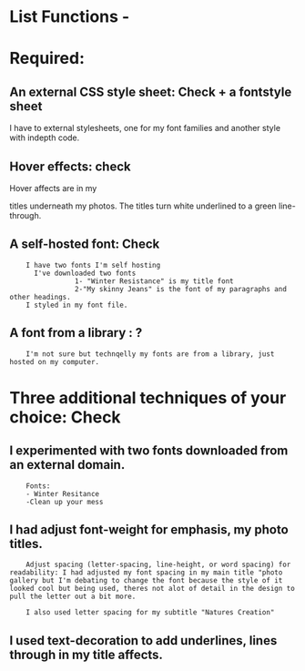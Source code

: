 # List Functions - 


# Required: 

## An external CSS style sheet:  Check + a fontstyle sheet

I have to external stylesheets, one for my font families and another style with indepth code. 


## Hover effects:  check 
 Hover affects are in my <p> titles underneath my photos. The titles turn white underlined to a green line-through. 


## A self-hosted font:  Check
        I have two fonts I'm self hosting 
          I've downloaded two fonts 
                    1- "Winter Resistance" is my title font
                    2-"My skinny Jeans" is the font of my paragraphs and other headings. 
        I styled in my font file.


## A font from a library : ?

        I'm not sure but technqelly my fonts are from a library, just hosted on my computer. 


# Three additional techniques of your choice: Check

##  I experimented with two fonts downloaded from an external domain.

        Fonts: 
        - Winter Resitance
        -Clean up your mess


##  I had adjust font-weight for emphasis, my photo titles. 
        Adjust spacing (letter-spacing, line-height, or word spacing) for readability: I had adjusted my font spacing in my main title "photo gallery but I'm debating to change the font because the style of it looked cool but being used, theres not alot of detail in the design to pull the letter out a bit more. 

        I also used letter spacing for my subtitle "Natures Creation" 
        
## I used text-decoration to add underlines, lines through in my title affects. 